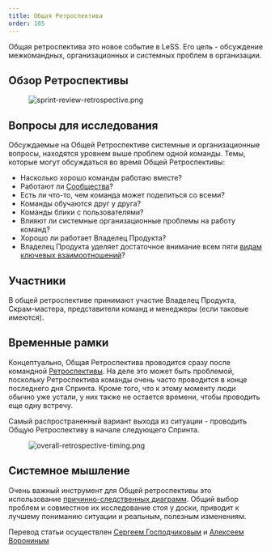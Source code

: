 ```yaml
---
title: Общая Ретроспектива
order: 105
---
```


Общая ретроспектива это новое событие в LeSS. Его цель - обсуждение межкомандных, организационных и системных проблем в организации.

## Обзор Ретроспективы

<figure>
  <img src="/img/framework/sprint-review-retrospective.png" alt="sprint-review-retrospective.png">
</figure>

## Вопросы для исследования

Обсуждаемые на Общей Ретроспективе системные и организационные вопросы, находятся уровнем выше проблем одной команды. Темы, которые могут обсуждаться во время Общей Ретроспективы: 

* Насколько хорошо команды работаю вместе?
* Работают ли [Сообщества](../structure/communities.html)?
* Есть ли что-то, чем команда может поделиться со всеми?
* Команды обучаются друг у друга?
* Команды блики с пользователями?
* Влияют ли системные организационные проблемы на работу команд? 
* Хорошо ли работает Владелец Продукта?
* Владелец Продукта уделяет достаточное внимание всем пяти [видам ключевых взаимоотношений](product-owner.html#five-relationships)?

## Участники

В общей ретроспективе принимают участие Владелец Продукта, Скрам-мастера, представители команд и менеджеры (если таковые имеются).

## Временные рамки

Концептуально, Общая Ретроспектива проводится сразу после командной [Ретроспективы](retrospective.html). На деле это может быть проблемой, поскольку Ретроспектива команды очень часто проводится в конце последнего дня Спринта. Кроме того, что к этому моменту люди обычно уже устали, у них также не остается  времени, чтобы проводить еще одну встречу.

Самый распространенный вариант выхода из ситуации - проводить Общую Ретроспективу в начале следующего Спринта.

<figure>
  <img src="/img/framework/overall-retrospective-timing.png" alt="overall-retrospective-timing.png">
</figure>

## Системное мышление

Очень важный инструмент для Общей ретроспективы это использование [причинно-следственных диаграмм](../principles/systems-thinking.html).
Общий выбор проблем и совместное их исследование стоя у доски, приводит к лучшему пониманию ситуации и реальным, полезным изменениям. 

Перевод статьи осуществлен [Сергеем Господчиковым](https://less.works/ru/profiles/sergey-gospodchikov) и [Алексеем Ворониным](https://facebook.com/agileinjection)
